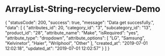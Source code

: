 # ArrayList-String-recyclerview-Demo


{
  "statusCode": 200,
  "success": true,
  "message": "Data get succesfully.",
  "data": [
    {
      "attributes_id": 20,
      "category_id": "3",
      "subcategory_id": "13",
      "product_id": "28",
      "attribute_name": "Make",
      "isRequired": "yes",
      "attribute_type": "dropdown",
      "attribute_options": [
        "LG",
        "Samsung",
        "Kelvinetor",
        "Haier",
        "Wrilphool",
        "Other"
      ],
      "created_at": "2019-07-01 12:02:18",
      "updated_at": "2019-07-01 12:02:57"
    }
  ]
}
